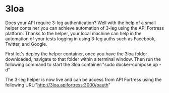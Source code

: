 # 3loa
Does your API require 3-leg authentication? Well with the help of a small helper container you can achieve automation of 3-leg using the API Fortress platform. Thanks to the helper, your local machine can help in the automation of your tests logging in using 3-leg auths such as Facebook, Twitter, and Google.

First let's deploy the helper container, once you have the 3loa folder downloaded, navigate to that folder within a terminal window. Then run the following command to start the 3loa container:"sudo docker-compose up -d"

The 3-leg helper is now live and can be access from API Fortress using the following URL:"http://3loa.apifortress:3000/oauth"
